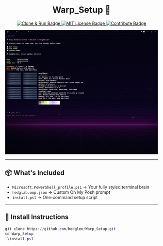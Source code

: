 <h1 align="center">Warp_Setup 🚀</h1>
<p align="center">
  <a href="#-install-instructions">
    <img src="https://img.shields.io/badge/Clone%20%26%20Run-444444?style=for-the-badge&logo=github" alt="Clone & Run Badge">
  </a>
  <a href="LICENSE">
  <img src="https://img.shields.io/badge/License-MIT-green?style=for-the-badge&logo=opensourceinitiative" alt="MIT License Badge">
</a>
  <a href="CONTRIBUTING.md">
    <img src="https://img.shields.io/badge/Contribute-blue?style=for-the-badge&logo=github" alt="Contribute Badge">
  </a>
</p>

</a>

<p align="center">
  <img src="./assets/Warp_Preview.png" alt="Warp Terminal Preview" width="800">
</p>

---

## 📦 What's Included

- `Microsoft.PowerShell_profile.ps1` → Your fully styled terminal brain  
- `hedglab.omp.json` → Custom Oh My Posh prompt  
- `install.ps1` → One-command setup script

---

## 🌸 Install Instructions

```powershell
git clone https://github.com/hedglen/Warp_Setup.git
cd Warp_Setup
.\install.ps1
